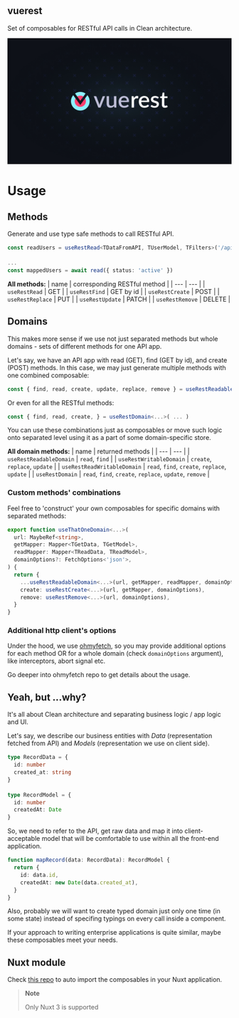 ## vuerest
Set of composables for RESTful API calls in Clean architecture.

![vuerest](.github/banner.jpg)

# Usage

## Methods

Generate and use type safe methods to call RESTful API.
```ts
const readUsers = useRestRead<TDataFromAPI, TUserModel, TFilters>('/api/users', mapDataToUser)

...
const mappedUsers = await read({ status: 'active' })
```

**All methods:**
| name | corresponding RESTful method |
| --- | --- |
| `useRestRead` | GET |
| `useRestFind` | GET by id |
| `useRestCreate` | POST |
| `useRestReplace` | PUT |
| `useRestUpdate` | PATCH |
| `useRestRemove` | DELETE |


## Domains

This makes more sense if we use not just separated methods but whole domains - sets of different methods for one API app.

Let's say, we have an API app with read (GET), find (GET by id), and create (POST) methods. In this case, we may just generate multiple methods with one combined composable:
```ts
const { find, read, create, update, replace, remove } = useRestReadableDomain<...>( ... )
```
Or even for all the RESTful methods:
```ts
const { find, read, create, } = useRestDomain<...>( ... )
```

You can use these combinations just as composables or move such logic onto separated level using it as a part of some domain-specific store.

**All domain methods:**
| name | returned methods |
| --- | --- |
| `useRestReadableDomain` | `read`, `find` |
| `useRestWritableDomain` | `create`, `replace`, `update` |
| `useRestReadWritableDomain` | `read`, `find`, `create`, `replace`, `update` |
| `useRestDomain` | `read`, `find`, `create`, `replace`, `update`, `remove` |

### Custom methods' combinations

Feel free to 'construct' your own composables for specific domains with separated methods:
```ts
export function useThatOneDomain<...>(
  url: MaybeRef<string>,
  getMapper: Mapper<TGetData, TGetModel>,
  readMapper: Mapper<TReadData, TReadModel>,
  domainOptions?: FetchOptions<'json'>,
) {
  return {
    ...useRestReadableDomain<...>(url, getMapper, readMapper, domainOptions),
    create: useRestCreate<...>(url, getMapper, domainOptions),
    remove: useRestRemove<...>(url, domainOptions),
  }
}
```

### Additional http client's options

Under the hood, we use [ohmyfetch](https://github.com/unjs/ohmyfetch), so you may provide additional options for each method OR for a whole domain (check `domainOptions` argument), like interceptors, abort signal etc.

Go deeper into ohmyfetch repo to get details about the usage.

## Yeah, but ...why?

It's all about Clean architecture and separating business logic / app logic and UI.

Let's say, we describe our business entities with _Data_ (representation fetched from API) and _Models_ (representation we use on client side).

```ts
type RecordData = {
  id: number
  created_at: string
}

type RecordModel = {
  id: number
  createdAt: Date
}
```

So, we need to refer to the API, get raw data and map it into client-acceptable model that will be comfortable to use within all the front-end application.
```ts
function mapRecord(data: RecordData): RecordModel {
  return {
    id: data.id,
    createdAt: new Date(data.created_at),
  }
}
```

Also, probably we will want to create typed domain just only one time (in some state) instead of specifing typings on every call inside a component.

If your approach to writing enterprise applications is quite similar, maybe these composables meet your needs.

## Nuxt module

Check [this repo](https://github.com/voire/nuxt-vuerest) to auto import the composables in your Nuxt application.

> **Note**
>
> Only Nuxt 3 is supported
